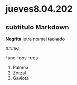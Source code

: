 # jueves8.04.202 


## subtitulo Markdown
**Negrita** letra normal
~~tachado~~


###list

*uno
*dos
*tres   

<ol>
<li>Paloma</li>
<li>Zorzal</li>
<li>Gaviota</li>
</ol>
